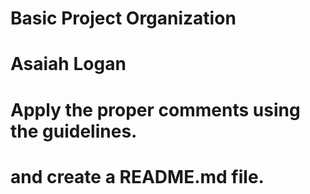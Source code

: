# Basic Project Organization
# Asaiah Logan
# Apply the proper comments using the guidelines.
# and create a README.md file.
